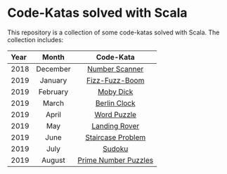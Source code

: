 # Code-Katas solved with Scala

This repository is a collection of some code-katas solved with Scala. The collection includes:

| Year |  Month   |                        Code-Kata                                    |
|:-----|:--------:|:-------------------------------------------------------------------:|
| 2018 | December | [Number Scanner](kata_2018-12-number-scanner/readme.md)             |
| 2019 | January  | [Fizz-Fuzz-Boom](kata_2019-01-fizz-fuzz-boom/readme.md)             |
| 2019 | February | [Moby Dick](kata_2019-02-moby-dick/readme.md)                       |
| 2019 | March    | [Berlin Clock](kata_2019-03-berlin-clock/readme.md)                 |
| 2019 | April    | [Word Puzzle](kata_2019-04-word-puzzle/readme.md)                   |
| 2019 | May      | [Landing Rover](kata_2019-05-landing-rover/readme.md)               |
| 2019 | June     | [Staircase Problem](kata_2019-06-staircase-problem/readme.md)       |
| 2019 | July     | [Sudoku](kata_2019-07-sudoku/readme.md)                             |
| 2019 | August   | [Prime Number Puzzles](kata_2019-08-prime-number-puzzles/readme.md) |